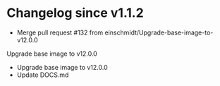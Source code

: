 # Changelog since v1.1.2
- Merge pull request #132 from einschmidt/Upgrade-base-image-to-v12.0.0

Upgrade base image to v12.0.0 
- Upgrade base image to v12.0.0 
- Update DOCS.md 
